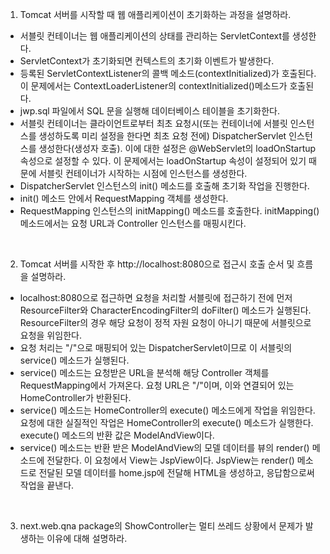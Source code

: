 1. Tomcat 서버를 시작할 때 웹 애플리케이션이 초기화하는 과정을 설명하라.
- 서블릿 컨테이너는 웹 애플리케이션의 상태를 관리하는 ServletContext를 생성한다.
- ServletContext가 초기화되면 컨텍스트의 초기화 이벤트가 발생한다.
- 등록된 ServletContextListener의 콜백 메소드(contextInitialized)가 호출된다. 이 문제에서는 ContextLoaderListener의 contextInitialized()메소드가 호출된다.
- jwp.sql 파일에서 SQL 문을 실행해 데이터베이스 테이블을 초기화한다.
- 서블릿 컨테이너는 클라이언트로부터 최초 요청시(또는 컨테이너에 서블릿 인스턴스를 생성하도록 미리 설정을 한다면 최초 요청 전에) DispatcherServlet 인스턴스를 생성한다(생성자 호출). 이에 대한 설정은 @WebServlet의 loadOnStartup 속성으로 설정할 수 있다. 이 문제에서는 loadOnStartup 속성이 설정되어 있기 때문에 서블릿 컨테이너가 시작하는 시점에 인스턴스를 생성한다.
- DispatcherServlet 인스턴스의 init() 메소드를 호출해 초기화 작업을 진행한다.
- init() 메소드 안에서 RequestMapping 객체를 생성한다.
- RequestMapping 인스턴스의 initMapping() 메소드를 호출한다. initMapping() 메소드에서는 요청 URL과 Controller 인스턴스를 매핑시킨다.

<br>

2. Tomcat 서버를 시작한 후 http://localhost:8080으로 접근시 호출 순서 및 흐름을 설명하라.
- localhost:8080으로 접근하면 요청을 처리할 서블릿에 접근하기 전에 먼저 ResourceFilter와 CharacterEncodingFilter의 doFilter() 메소드가 실행된다. ResourceFilter의 경우 해당 요청이 정적 자원 요청이 아니기 때문에 서블릿으로 요청을 위임한다.
- 요청 처리는 "/"으로 매핑되어 있는 DispatcherServlet이므로 이 서블릿의 service() 메소드가 실행된다.
- service() 메소드는 요청받은 URL을 분석해 해당 Controller 객체를 RequestMapping에서 가져온다. 요청 URL은 "/"이며, 이와 연결되어 있는 HomeController가 반환된다.
- service() 메소드는 HomeController의 execute() 메소드에게 작업을 위임한다. 요청에 대한 실질적인 작업은 HomeController의 execute() 메소드가 실행한다. execute() 메소드의 반환 값은 ModelAndView이다.
- service() 메소드는 반환 받은 ModelAndView의 모델 데이터를 뷰의 render() 메소드에 전달한다. 이 요청에서 View는 JspView이다. JspView는 render() 메소드로 전달된 모델 데이터를 home.jsp에 전달해 HTML을 생성하고, 응답함으로써 작업을 끝낸다.

<br>

3. next.web.qna package의 ShowController는 멀티 쓰레드 상황에서 문제가 발생하는 이유에 대해 설명하라.
